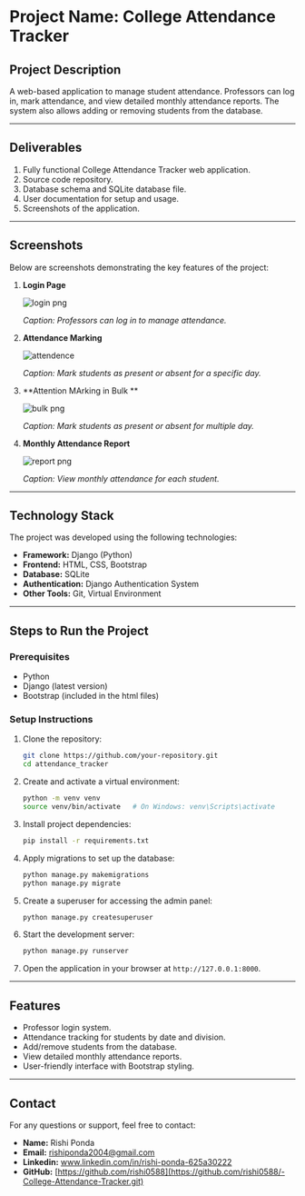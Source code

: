 # Project Name: College Attendance Tracker

## Project Description
A web-based application to manage student attendance. Professors can log in, mark attendance, and view detailed monthly attendance reports. The system also allows adding or removing students from the database.

---

## Deliverables
1. Fully functional College Attendance Tracker web application.
2. Source code repository.
3. Database schema and SQLite database file.
4. User documentation for setup and usage.
5. Screenshots of the application.

---

## Screenshots
Below are screenshots demonstrating the key features of the project:

1. **Login Page**

   ![login png](https://github.com/user-attachments/assets/c14a938c-a0fe-45c1-9670-a562fa5c2c14)

   *Caption: Professors can log in to manage attendance.*

2. **Attendance Marking** 
 
   ![attendence](https://github.com/user-attachments/assets/ee649585-e8c6-481e-9463-2360f4eaafcb)

   *Caption: Mark students as present or absent for a specific day.*

3. **Attention MArking in Bulk **  

   ![bulk png](https://github.com/user-attachments/assets/e8fab768-a442-4df5-9933-e10da02f7669)
  
   *Caption: Mark students as present or absent for multiple day.*

4. **Monthly Attendance Report**  

   ![report png](https://github.com/user-attachments/assets/7378eb46-a51d-43aa-b2be-31f4b6c47296)
 
   *Caption: View monthly attendance for each student.*

---

## Technology Stack
The project was developed using the following technologies:

- **Framework:** Django (Python)
- **Frontend:** HTML, CSS, Bootstrap
- **Database:** SQLite
- **Authentication:** Django Authentication System
- **Other Tools:** Git, Virtual Environment

---

## Steps to Run the Project

### Prerequisites
- Python 
- Django (latest version)
- Bootstrap (included in the html files)

### Setup Instructions

1. Clone the repository:
   ```bash
   git clone https://github.com/your-repository.git
   cd attendance_tracker
   ```

2. Create and activate a virtual environment:
   ```bash
   python -m venv venv
   source venv/bin/activate   # On Windows: venv\Scripts\activate
   ```

3. Install project dependencies:
   ```bash
   pip install -r requirements.txt
   ```

4. Apply migrations to set up the database:
   ```bash
   python manage.py makemigrations
   python manage.py migrate
   ```

5. Create a superuser for accessing the admin panel:
   ```bash
   python manage.py createsuperuser
   ```

6. Start the development server:
   ```bash
   python manage.py runserver
   ```

7. Open the application in your browser at `http://127.0.0.1:8000`.

---

## Features
- Professor login system.
- Attendance tracking for students by date and division.
- Add/remove students from the database.
- View detailed monthly attendance reports.
- User-friendly interface with Bootstrap styling.

---

## Contact
For any questions or support, feel free to contact:
- **Name:** Rishi Ponda
- **Email:** rishiponda2004@gmail.com
- **Linkedin:** www.linkedin.com/in/rishi-ponda-625a30222
- **GitHub:** [https://github.com/rishi0588](https://github.com/rishi0588/-College-Attendance-Tracker.git)

